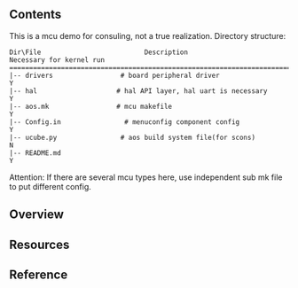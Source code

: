 ## Contents

This is a mcu demo for consuling, not a true realization.
Directory structure:

```
Dir\File                          Description                       Necessary for kernel run
============================================================================================
|-- drivers                 # board peripheral driver                           Y
|-- hal                    # hal API layer, hal uart is necessary               Y
|-- aos.mk                 # mcu makefile                                       Y
|-- Config.in                # menuconfig component config                      Y
|-- ucube.py                # aos build system file(for scons)                  N
|-- README.md                                                                   Y
```

Attention: If there are several mcu types here, use independent sub mk file to put different config.

## Overview

## Resources

## Reference

